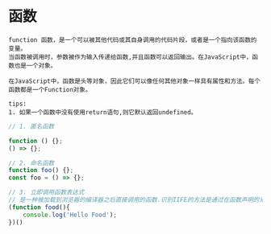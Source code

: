 # 函数
	
	function 函数，是一个可以被其他代码或其自身调用的代码片段，或者是一个指向该函数的变量。
	当函数被调用时，参数被作为输入传递给函数,并且函数可以返回输出。在JavaScript中，函数也是一个对象。
	
	在JavaScript中，函数是头等对象，因此它们可以像任何其他对象一样具有属性和方法。每个函数都是一个Function对象。
	
	tips:
	1. 如果一个函数中没有使用return语句,则它默认返回undefined。

```js
// 1. 匿名函数

function () {};
() => {};

// 2. 命名函数
function foo() {};
const foo = () => {};

// 3. 立即调用函数表达式
// 是一种被加载到浏览器的编译器之后直接调用的函数.识别IIFE的方法是通过在函数声明的末尾定位额外的左和右括号。
(function food(){
    console.log('Hello Food');
})()
```














